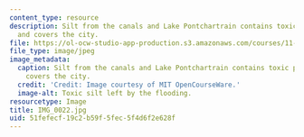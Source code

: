 ```yaml
---
content_type: resource
description: Silt from the canals and Lake Pontchartrain contains toxic pollutants
  and covers the city.
file: https://ol-ocw-studio-app-production.s3.amazonaws.com/courses/11-945-katrina-practicum-spring-2006/51fefecf19c2b59f5fec5f4d6f2e628f_IMG_0022.jpg
file_type: image/jpeg
image_metadata:
  caption: Silt from the canals and Lake Pontchartrain contains toxic pollutants and
    covers the city.
  credit: 'Credit: Image courtesy of MIT OpenCourseWare.'
  image-alt: Toxic silt left by the flooding.
resourcetype: Image
title: IMG_0022.jpg
uid: 51fefecf-19c2-b59f-5fec-5f4d6f2e628f
---
```

